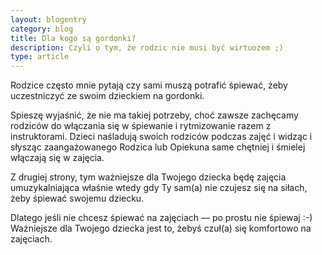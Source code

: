 ```yaml
---
layout: blogentry
category: blog
title: Dla kogo są gordonki?
description: Czyli o tym, że rodzic nie musi być wirtuozem ;)
type: article
---
```


Rodzice często mnie pytają czy sami muszą potrafić śpiewać, żeby uczestniczyć ze swoim dzieckiem na gordonki. 

Spieszę wyjaśnić, że nie ma takiej potrzeby,  choć zawsze zachęcamy rodziców do włączania się w śpiewanie i rytmizowanie razem z instruktorami. 
Dzieci naśladują swoich rodziców podczas zajęć i widząc i słysząc zaangażowanego Rodzica lub Opiekuna same chętniej i śmielej włączają się w zajęcia.

Z drugiej strony, tym ważniejsze dla Twojego dziecka będę zajęcia umuzykalniająca właśnie wtedy gdy Ty sam(a) nie czujesz się na siłach, żeby śpiewać swojemu dziecku.

Dlatego jeśli nie chcesz śpiewać na zajęciach &mdash; po prostu nie śpiewaj :-) Ważniejsze dla Twojego dziecka jest to, żebyś czuł(a) się komfortowo na zajęciach.

